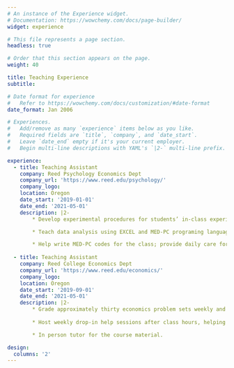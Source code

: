 ```yaml
---
# An instance of the Experience widget.
# Documentation: https://wowchemy.com/docs/page-builder/
widget: experience

# This file represents a page section.
headless: true

# Order that this section appears on the page.
weight: 40

title: Teaching Experience
subtitle:

# Date format for experience
#   Refer to https://wowchemy.com/docs/customization/#date-format
date_format: Jan 2006

# Experiences.
#   Add/remove as many `experience` items below as you like.
#   Required fields are `title`, `company`, and `date_start`.
#   Leave `date_end` empty if it's your current employer.
#   Begin multi-line descriptions with YAML's `|2-` multi-line prefix.

experience:
  - title: Teaching Assistant
    company: Reed Psychology Economics Dept
    company_url: 'https://www.reed.edu/psychology/'
    company_logo: 
    location: Oregon 
    date_start: '2019-01-01'
    date_end: '2021-05-01'
    description: |2-
        * Develop experimental procedures for students’ in-class experiments; give instructions on lab assignments; supervise and guide students’ in-class experiments.

        * Teach data analysis using EXCEL and MED-PC programing language.

        * Help write MED-PC codes for the class; provide daily care for lab animals.
        
  - title: Teaching Assistant
    company: Reed College Economics Dept
    company_url: 'https://www.reed.edu/economics/'
    company_logo: 
    location: Oregon
    date_start: '2019-09-01'
    date_end: '2021-05-01'
    description: |2-
        * Grade approximately thirty economics problem sets weekly and provided detailed feedback.
        
        * Host weekly drop-in help sessions after class hours, helping students with class reading material, projects, and problem sets.

        * In person tutor for the course material.

design:
  columns: '2'
---
```

